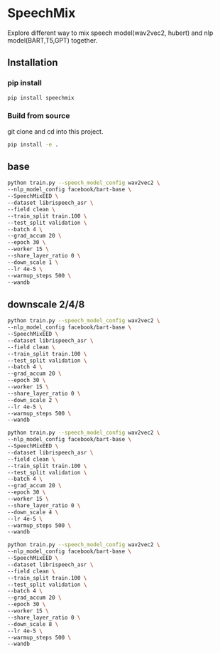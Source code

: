 # SpeechMix

Explore different way to mix speech model(wav2vec2, hubert) and nlp model(BART,T5,GPT) together.

## Installation

### pip install

```sh
pip install speechmix
```

### Build from source

git clone and cd into this project.

```sh
pip install -e .
```

## base

```sh
python train.py --speech_model_config wav2vec2 \
--nlp_model_config facebook/bart-base \
--SpeechMixEED \
--dataset librispeech_asr \
--field clean \
--train_split train.100 \
--test_split validation \
--batch 4 \
--grad_accum 20 \
--epoch 30 \
--worker 15 \
--share_layer_ratio 0 \
--down_scale 1 \
--lr 4e-5 \
--warmup_steps 500 \
--wandb
```

## downscale 2/4/8

```sh
python train.py --speech_model_config wav2vec2 \
--nlp_model_config facebook/bart-base \
--SpeechMixEED \
--dataset librispeech_asr \
--field clean \
--train_split train.100 \
--test_split validation \
--batch 4 \
--grad_accum 20 \
--epoch 30 \
--worker 15 \
--share_layer_ratio 0 \
--down_scale 2 \
--lr 4e-5 \
--warmup_steps 500 \
--wandb
```

```sh
python train.py --speech_model_config wav2vec2 \
--nlp_model_config facebook/bart-base \
--SpeechMixEED \
--dataset librispeech_asr \
--field clean \
--train_split train.100 \
--test_split validation \
--batch 4 \
--grad_accum 20 \
--epoch 30 \
--worker 15 \
--share_layer_ratio 0 \
--down_scale 4 \
--lr 4e-5 \
--warmup_steps 500 \
--wandb
```

```sh
python train.py --speech_model_config wav2vec2 \
--nlp_model_config facebook/bart-base \
--SpeechMixEED \
--dataset librispeech_asr \
--field clean \
--train_split train.100 \
--test_split validation \
--batch 4 \
--grad_accum 20 \
--epoch 30 \
--worker 15 \
--share_layer_ratio 0 \
--down_scale 8 \
--lr 4e-5 \
--warmup_steps 500 \
--wandb
```
